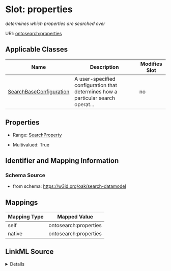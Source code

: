 

# Slot: properties


_determines which properties are searched over_





URI: [ontosearch:properties](https://w3id.org/oak/search-datamodel/properties)



<!-- no inheritance hierarchy -->





## Applicable Classes

| Name | Description | Modifies Slot |
| --- | --- | --- |
| [SearchBaseConfiguration](SearchBaseConfiguration.md) | A user-specified configuration that determines how a particular search operat... |  no  |







## Properties

* Range: [SearchProperty](SearchProperty.md)

* Multivalued: True





## Identifier and Mapping Information







### Schema Source


* from schema: https://w3id.org/oak/search-datamodel




## Mappings

| Mapping Type | Mapped Value |
| ---  | ---  |
| self | ontosearch:properties |
| native | ontosearch:properties |




## LinkML Source

<details>
```yaml
name: properties
description: determines which properties are searched over
from_schema: https://w3id.org/oak/search-datamodel
rank: 1000
alias: properties
owner: SearchBaseConfiguration
domain_of:
- SearchBaseConfiguration
range: SearchProperty
multivalued: true

```
</details>
